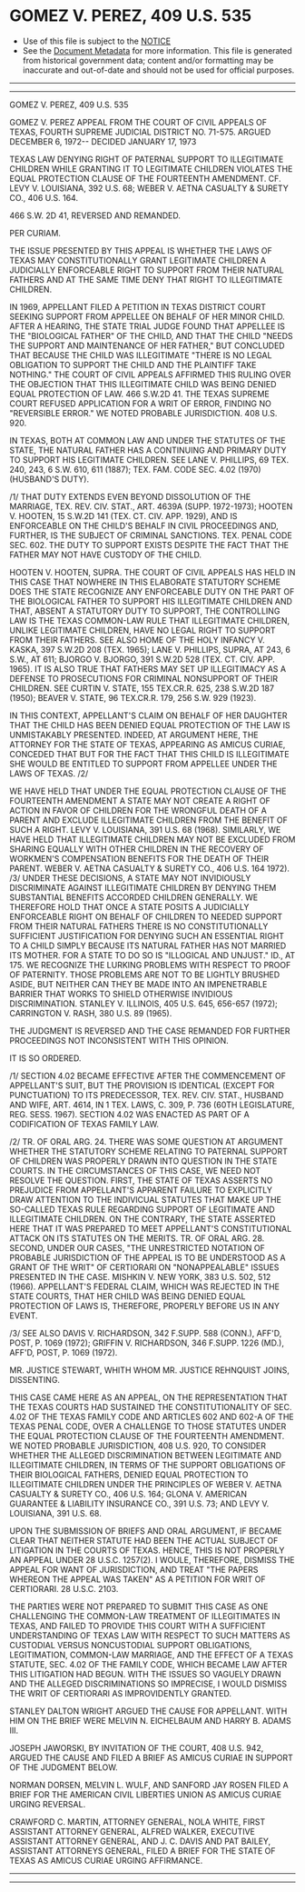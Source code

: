 ---
---

# GOMEZ V. PEREZ, 409 U.S. 535

* Use of this file is subject to the [NOTICE](https://github.com/publicdocs/notice/blob/master/NOTICE)
* See the [Document Metadata](../../../) for more information.
  This file is generated from historical government data; content and/or formatting may be inaccurate and out-of-date and should not be used for official purposes.

----------
----------

GOMEZ V. PEREZ, 409 U.S. 535

GOMEZ V. PEREZ APPEAL FROM THE COURT OF CIVIL APPEALS OF TEXAS, FOURTH SUPREME JUDICIAL DISTRICT NO. 71-575.  ARGUED DECEMBER 6, 1972-- DECIDED JANUARY 17, 1973

TEXAS LAW DENYING RIGHT OF PATERNAL SUPPORT TO ILLEGITIMATE CHILDREN WHILE GRANTING IT TO LEGITIMATE CHILDREN VIOLATES THE EQUAL PROTECTION CLAUSE OF THE FOURTEENTH AMENDMENT.  CF. LEVY V. LOUISIANA, 392 U.S. 68; WEBER V. AETNA CASUALTY & SURETY CO., 406 U.S. 164.

466 S.W. 2D 41, REVERSED AND REMANDED.

PER CURIAM.

THE ISSUE PRESENTED BY THIS APPEAL IS WHETHER THE LAWS OF TEXAS MAY CONSTITUTIONALLY GRANT LEGITIMATE CHILDREN A JUDICIALLY ENFORCEABLE RIGHT TO SUPPORT FROM THEIR NATURAL FATHERS AND AT THE SAME TIME DENY THAT RIGHT TO ILLEGITIMATE CHILDREN.

IN 1969, APPELLANT FILED A PETITION IN TEXAS DISTRICT COURT SEEKING SUPPORT FROM APPELLEE ON BEHALF OF HER MINOR CHILD.  AFTER A HEARING, THE STATE TRIAL JUDGE FOUND THAT APPELLEE IS THE "BIOLOGICAL FATHER" OF THE CHILD, AND THAT THE CHILD "NEEDS THE SUPPORT AND MAINTENANCE OF HER FATHER," BUT CONCLUDED THAT BECAUSE THE CHILD WAS ILLEGITIMATE "THERE IS NO LEGAL OBLIGATION TO SUPPORT THE CHILD AND THE PLAINTIFF TAKE NOTHING."  THE COURT OF CIVIL APPEALS AFFIRMED THIS RULING OVER THE OBJECTION THAT THIS ILLEGITIMATE CHILD WAS BEING DENIED EQUAL PROTECTION OF LAW.  466 S.W.2D 41.  THE TEXAS SUPREME COURT REFUSED APPLICATION FOR A WRIT OF ERROR, FINDING NO "REVERSIBLE ERROR."  WE NOTED PROBABLE JURISDICTION.  408 U.S. 920.

IN TEXAS, BOTH AT COMMON LAW AND UNDER THE STATUTES OF THE STATE, THE NATURAL FATHER HAS A CONTINUING AND PRIMARY DUTY TO SUPPORT HIS LEGITIMATE CHILDREN.  SEE LANE V. PHILLIPS, 69 TEX. 240, 243, 6 S.W. 610, 611 (1887); TEX. FAM.  CODE SEC. 4.02 (1970) (HUSBAND'S DUTY).

/1/  THAT DUTY EXTENDS EVEN BEYOND DISSOLUTION OF THE MARRIAGE, TEX. REV. CIV. STAT., ART. 4639A (SUPP. 1972-1973); HOOTEN V. HOOTEN, 15 S.W.2D 141 (TEX. CT. CIV. APP. 1929), AND IS ENFORCEABLE ON THE CHILD'S BEHALF IN CIVIL PROCEEDINGS AND, FURTHER, IS THE SUBJECT OF CRIMINAL SANCTIONS.  TEX. PENAL CODE SEC. 602.  THE DUTY TO SUPPORT EXISTS DESPITE THE FACT THAT THE FATHER MAY NOT HAVE CUSTODY OF THE CHILD.

HOOTEN V. HOOTEN, SUPRA.  THE COURT OF CIVIL APPEALS HAS HELD IN THIS CASE THAT NOWHERE IN THIS ELABORATE STATUTORY SCHEME DOES THE STATE RECOGNIZE ANY ENFORCEABLE DUTY ON THE PART OF THE BIOLOGICAL FATHER TO SUPPORT HIS ILLEGITIMATE CHILDREN AND THAT, ABSENT A STATUTORY DUTY TO SUPPORT, THE CONTROLLING LAW IS THE TEXAS COMMON-LAW RULE THAT ILLEGITIMATE CHILDREN, UNLIKE LEGITIMATE CHILDREN, HAVE NO LEGAL RIGHT TO SUPPORT FROM THEIR FATHERS.  SEE ALSO HOME OF THE HOLY INFANCY V. KASKA, 397 S.W.2D 208 (TEX. 1965); LANE V. PHILLIPS, SUPRA, AT 243, 6 S.W., AT 611; BJORGO V. BJORGO, 391 S.W.2D 528 (TEX. CT. CIV. APP. 1965).  IT IS ALSO TRUE THAT FATHERS MAY SET UP ILLEGITIMACY AS A DEFENSE TO PROSECUTIONS FOR CRIMINAL NONSUPPORT OF THEIR CHILDREN.  SEE CURTIN V. STATE, 155 TEX.CR.R. 625, 238 S.W.2D 187 (1950); BEAVER V. STATE, 96 TEX.CR.R. 179, 256 S.W. 929 (1923).

IN THIS CONTEXT, APPELLANT'S CLAIM ON BEHALF OF HER DAUGHTER THAT THE CHILD HAS BEEN DENIED EQUAL PROTECTION OF THE LAW IS UNMISTAKABLY PRESENTED.  INDEED, AT ARGUMENT HERE, THE ATTORNEY FOR THE STATE OF TEXAS, APPEARING AS AMICUS CURIAE, CONCEDED THAT BUT FOR THE FACT THAT THIS CHILD IS ILLEGITIMATE SHE WOULD BE ENTITLED TO SUPPORT FROM APPELLEE UNDER THE LAWS OF TEXAS.  /2/

WE HAVE HELD THAT UNDER THE EQUAL PROTECTION CLAUSE OF THE FOURTEENTH AMENDMENT A STATE MAY NOT CREATE A RIGHT OF ACTION IN FAVOR OF CHILDREN FOR THE WRONGFUL DEATH OF A PARENT AND EXCLUDE ILLEGITIMATE CHILDREN FROM THE BENEFIT OF SUCH A RIGHT.  LEVY V. LOUISIANA, 391 U.S. 68 (1968).  SIMILARLY, WE HAVE HELD THAT ILLEGITIMATE CHILDREN MAY NOT BE EXCLUDED FROM SHARING EQUALLY WITH OTHER CHILDREN IN THE RECOVERY OF WORKMEN'S COMPENSATION BENEFITS FOR THE DEATH OF THEIR PARENT.  WEBER V. AETNA CASUALTY & SURETY CO., 406 U.S. 164 1972).  /3/  UNDER THESE DECISIONS, A STATE MAY NOT INVIDIOUSLY DISCRIMINATE AGAINST ILLEGITIMATE CHILDREN BY DENYING THEM SUBSTANTIAL BENEFITS ACCORDED CHILDREN GENERALLY.  WE THEREFORE HOLD THAT ONCE A STATE POSITS A JUDICIALLY ENFORCEABLE RIGHT ON BEHALF OF CHILDREN TO NEEDED SUPPORT FROM THEIR NATURAL FATHERS THERE IS NO CONSTITUTIONALLY SUFFICIENT JUSTIFICATION FOR DENYING SUCH AN ESSENTIAL RIGHT TO A CHILD SIMPLY BECAUSE ITS NATURAL FATHER HAS NOT MARRIED ITS MOTHER.  FOR A STATE TO DO SO IS "ILLOGICAL AND UNJUST."  ID., AT 175.  WE RECOGNIZE THE LURKING PROBLEMS WITH RESPECT TO PROOF OF PATERNITY.  THOSE PROBLEMS ARE NOT TO BE LIGHTLY BRUSHED ASIDE, BUT NEITHER CAN THEY BE MADE INTO AN IMPENETRABLE BARRIER THAT WORKS TO SHIELD OTHERWISE INVIDIOUS DISCRIMINATION.  STANLEY V. ILLINOIS, 405 U.S. 645, 656-657 (1972); CARRINGTON V. RASH, 380 U.S. 89 (1965).

THE JUDGMENT IS REVERSED AND THE CASE REMANDED FOR FURTHER PROCEEDINGS NOT INCONSISTENT WITH THIS OPINION.

IT IS SO ORDERED.

/1/  SECTION 4.02 BECAME EFFECTIVE AFTER THE COMMENCEMENT OF APPELLANT'S SUIT, BUT THE PROVISION IS IDENTICAL (EXCEPT FOR PUNCTUATION) TO ITS PREDECESSOR, TEX. REV. CIV. STAT., HUSBAND AND WIFE, ART. 4614, IN 1 TEX. LAWS, C. 309, P. 736 (60TH LEGISLATURE, REG. SESS. 1967).  SECTION 4.02 WAS ENACTED AS PART OF A CODIFICATION OF TEXAS FAMILY LAW.

/2/  TR. OF ORAL ARG. 24.  THERE WAS SOME QUESTION AT ARGUMENT WHETHER THE STATUTORY SCHEME RELATING TO PATERNAL SUPPORT OF CHILDREN WAS PROPERLY DRAWN INTO QUESTION IN THE STATE COURTS.  IN THE CIRCUMSTANCES OF THIS CASE, WE NEED NOT RESOLVE THE QUESTION.  FIRST, THE STATE OF TEXAS ASSERTS NO PREJUDICE FROM APPELLANT'S APPARENT FAILURE TO EXPLICITLY DRAW ATTENTION TO THE INDIVICUAL STATUTES THAT MAKE UP THE SO-CALLED TEXAS RULE REGARDING SUPPORT OF LEGITIMATE AND ILLEGITIMATE CHILDREN.  ON THE CONTRARY, THE STATE ASSERTED HERE THAT IT WAS PREPARED TO MEET APPELLANT'S CONSTITUTIONAL ATTACK ON ITS STATUTES ON THE MERITS.  TR. OF ORAL ARG. 28.  SECOND, UNDER OUR CASES, "THE UNRESTRICTED NOTATION OF PROBABLE JURISDICTION OF THE APPEAL IS TO BE UNDERSTOOD AS A GRANT OF THE WRIT" OF CERTIORARI ON "NONAPPEALABLE" ISSUES PRESENTED IN THE CASE.  MISHKIN V. NEW YORK, 383 U.S. 502, 512 (1966).  APPELLANT'S FEDERAL CLAIM, WHICH WAS REJECTED IN THE STATE COURTS, THAT HER CHILD WAS BEING DENIED EQUAL PROTECTION OF LAWS IS, THEREFORE, PROPERLY BEFORE US IN ANY EVENT.

/3/  SEE ALSO DAVIS V. RICHARDSON, 342 F.SUPP.  588 (CONN.), AFF'D, POST, P. 1069 (1972); GRIFFIN V. RICHARDSON, 346 F.SUPP.  1226 (MD.), AFF'D, POST, P. 1069 (1972).

MR. JUSTICE STEWART, WHITH WHOM MR. JUSTICE REHNQUIST JOINS, DISSENTING.

THIS CASE CAME HERE AS AN APPEAL, ON THE REPRESENTATION THAT THE TEXAS COURTS HAD SUSTAINED THE CONSTITUTIONALITY OF SEC. 4.02 OF THE TEXAS FAMILY CODE AND ARTICLES 602 AND 602-A OF THE TEXAS PENAL CODE, OVER A CHALLENGE TO THOSE STATUTES UNDER THE EQUAL PROTECTION CLAUSE OF THE FOURTEENTH AMENDMENT.  WE NOTED PROBABLE JURISDICTION, 408 U.S. 920, TO CONSIDER WHETHER THE ALLEGED DISCRIMINATION BETWEEN LEGITIMATE AND ILLEGITIMATE CHILDREN, IN TERMS OF THE SUPPORT OBLIGATIONS OF THEIR BIOLOGICAL FATHERS, DENIED EQUAL PROTECTION TO ILLEGITIMATE CHILDREN UNDER THE PRINCIPLES OF WEBER V. AETNA CASUALTY & SURETY CO., 406 U.S. 164; GLONA V. AMERICAN GUARANTEE & LIABILITY INSURANCE CO., 391 U.S. 73; AND LEVY V. LOUISIANA, 391 U.S. 68.

UPON THE SUBMISSION OF BRIEFS AND ORAL ARGUMENT, IF BECAME CLEAR THAT NEITHER STATUTE HAD BEEN THE ACTUAL SUBJECT OF LITIGATION IN THE COURTS OF TEXAS.  HENCE, THIS IS NOT PROPERLY AN APPEAL UNDER 28 U.S.C. 1257(2).  I WOULE, THEREFORE, DISMISS THE APPEAL FOR WANT OF JURISDICTION, AND TREAT "THE PAPERS WHEREON THE APPEAL WAS TAKEN" AS A PETITION FOR WRIT OF CERTIORARI.  28 U.S.C. 2103.

THE PARTIES WERE NOT PREPARED TO SUBMIT THIS CASE AS ONE CHALLENGING THE COMMON-LAW TREATMENT OF ILLEGITIMATES IN TEXAS, AND FAILED TO PROVIDE THIS COURT WITH A SUFFICIENT UNDERSTANDING OF TEXAS LAW WITH RESPECT TO SUCH MATTERS AS CUSTODIAL VERSUS NONCUSTODIAL SUPPORT OBLIGATIONS, LEGITIMATION, COMMON-LAW MARRIAGE, AND THE EFFECT OF A TEXAS STATUTE, SEC. 4.02 OF THE FAMILY CODE, WHICH BECAME LAW AFTER THIS LITIGATION HAD BEGUN.  WITH THE ISSUES SO VAGUELY DRAWN AND THE ALLEGED DISCRIMINATIONS SO IMPRECISE, I WOULD DISMISS THE WRIT OF CERTIORARI AS IMPROVIDENTLY GRANTED.

STANLEY DALTON WRIGHT ARGUED THE CAUSE FOR APPELLANT.  WITH HIM ON THE BRIEF WERE MELVIN N. EICHELBAUM AND HARRY B. ADAMS III.

JOSEPH JAWORSKI, BY INVITATION OF THE COURT, 408 U.S. 942, ARGUED THE CAUSE AND FILED A BRIEF AS AMICUS CURIAE IN SUPPORT OF THE JUDGMENT BELOW.

NORMAN DORSEN, MELVIN L. WULF, AND SANFORD JAY ROSEN FILED A BRIEF FOR THE AMERICAN CIVIL LIBERTIES UNION AS AMICUS CURIAE URGING REVERSAL.

CRAWFORD C. MARTIN, ATTORNEY GENERAL, NOLA WHITE, FIRST ASSISTANT ATTORNEY GENERAL, ALFRED WALKER, EXECUTIVE ASSISTANT ATTORNEY GENERAL, AND J. C. DAVIS AND PAT BAILEY, ASSISTANT ATTORNEYS GENERAL, FILED A BRIEF FOR THE STATE OF TEXAS AS AMICUS CURIAE URGING AFFIRMANCE.


----------
----------

